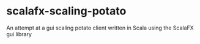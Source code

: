 # scalafx-scaling-potato
An attempt at a gui scaling potato client written in Scala using the ScalaFX gui library
